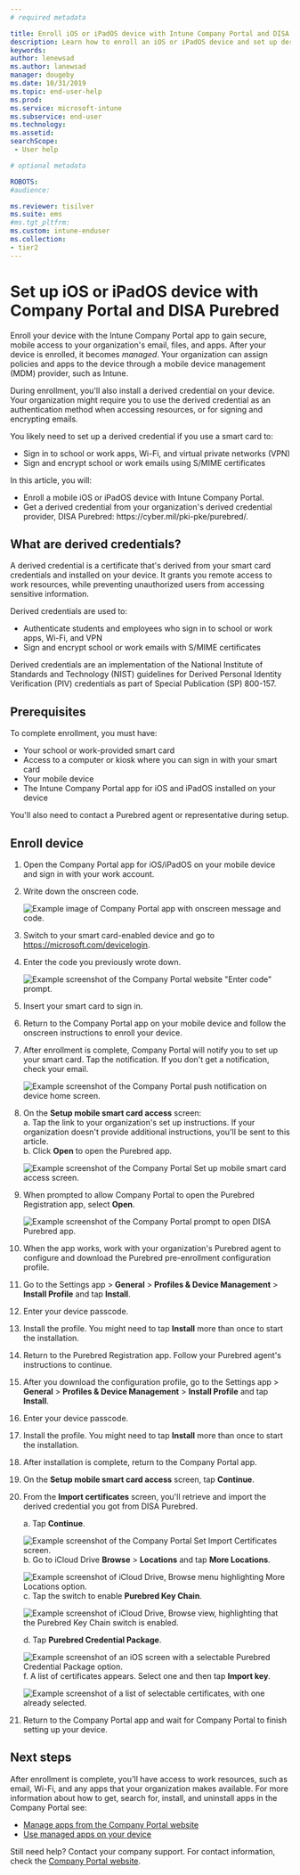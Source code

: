 ```yaml
---
# required metadata

title: Enroll iOS or iPadOS device with Intune Company Portal and DISA Purebred  
description: Learn how to enroll an iOS or iPadOS device and set up derived credential authentication with DISA Purebred.  
keywords:
author: lenewsad
ms.author: lanewsad
manager: dougeby
ms.date: 10/31/2019  
ms.topic: end-user-help
ms.prod:
ms.service: microsoft-intune
ms.subservice: end-user
ms.technology:
ms.assetid: 
searchScope:
 - User help

# optional metadata

ROBOTS:  
#audience:

ms.reviewer: tisilver
ms.suite: ems
#ms.tgt_pltfrm:
ms.custom: intune-enduser
ms.collection:
- tier2
---
```



# Set up iOS or iPadOS device with Company Portal and DISA Purebred  

Enroll your device with the Intune Company Portal app to gain secure, mobile access to your organization's email, files, and apps. After your device is enrolled, it becomes *managed*. Your organization can assign policies and apps to the device through a mobile device management (MDM) provider, such as Intune.  

During enrollment, you'll also install a derived credential on your device. Your organization might require you to use the derived credential as an authentication method when accessing resources, or for signing and encrypting emails. 

You likely need to set up a derived credential if you use a smart card to:

* Sign in to school or work apps, Wi-Fi, and virtual private networks (VPN)
* Sign and encrypt school or work emails using S/MIME certificates  

In this article, you will:  

   * Enroll a mobile iOS or iPadOS device with Intune Company Portal.  
   * Get a derived credential from your organization's derived credential provider, DISA Purebred: https:\//cyber.mil/pki-pke/purebred/.  

## What are derived credentials?  
A derived credential is a certificate that's derived from your smart card credentials and installed on your device. It grants you remote access to work resources, while preventing unauthorized users from accessing sensitive information.  

Derived credentials are used to: 
* Authenticate students and employees who sign in to school or work apps, Wi-Fi, and VPN
* Sign and encrypt school or work emails with S/MIME certificates

Derived credentials are an implementation of the National Institute of Standards and Technology (NIST) guidelines for Derived Personal Identity Verification (PIV) credentials as part of Special Publication (SP) 800-157.  

## Prerequisites

 To complete enrollment, you must have:

* Your school or work-provided smart card
* Access to a computer or kiosk where you can sign in with your smart card
* Your mobile device
* The Intune Company Portal app for iOS and iPadOS installed on your device   

You'll also need to contact a Purebred agent or representative during setup.      

## Enroll device  
1. Open the Company Portal app for iOS/iPadOS on your mobile device and sign in with your work account.  

2. Write down the onscreen code.  

    ![Example image of Company Portal app with onscreen message and code.](./media/copy-code-intercede.png)  
3. Switch to your smart card-enabled device and go to https://microsoft.com/devicelogin. 
4. Enter the code you previously wrote down.  

    ![Example screenshot of the Company Portal website "Enter code" prompt.](./media/enter-code-intercede.png)   

5. Insert your smart card to sign in.  
6. Return to the Company Portal app on your mobile device and follow the onscreen instructions to enroll your device.  
7. After enrollment is complete, Company Portal will notify you to set up your smart card. Tap the notification. If you don't get a notification, check your email.   

    ![Example screenshot of the Company Portal push notification on device home screen.](./media/action-required-in-app-intercede.png)  
8. On the **Setup mobile smart card access** screen:  
    a. Tap the link to your organization's set up instructions. If your organization doesn't provide additional instructions, you'll be sent to this article.  
    b. Click **Open** to open the Purebred app.  

    ![Example screenshot of the Company Portal Set up mobile smart card access screen.](./media/smart-card-open-disa-purebred.png)  
9. When prompted to allow Company Portal to open the Purebred Registration app, select **Open**.   

    ![Example screenshot of the Company Portal prompt to open DISA Purebred app.](./media/open-app-prompt-disa-purbred.png)  
10. When the app works, work with your organization's Purebred agent to configure and download the Purebred pre-enrollment configuration profile.   
11. Go to the Settings app > **General** > **Profiles & Device Management** > **Install Profile** and tap **Install**.  
12. Enter your device passcode.  
13. Install the profile. You might need to tap **Install** more than once to start the installation. 
14. Return to the Purebred Registration app. Follow your Purebred agent's instructions to continue.  
 
15. After you download the configuration profile, go to the Settings app > **General** > **Profiles & Device Management** > **Install Profile** and tap **Install**.   
16.  Enter your device passcode.
17. Install the profile. You might need to tap **Install** more than once to start the installation. 
18. After installation is complete, return to the Company Portal app.  
19.  On the **Setup mobile smart card access** screen, tap **Continue**.  

20. From the **Import certificates** screen, you'll retrieve and import the derived credential you got from DISA Purebred.  

    a. Tap **Continue**.   

    ![Example screenshot of the Company Portal Set Import Certificates screen.](./media/import-certificate-disa-purebred.png)  
    b. Go to iCloud Drive **Browse** > **Locations** and tap **More Locations**.  

    ![Example screenshot of iCloud Drive, Browse menu highlighting More Locations option.](./media/icloud-drive-more-locations.png)  
    c. Tap the switch to enable **Purebred Key Chain**.  

    ![Example screenshot of iCloud Drive, Browse view, highlighting that the Purebred Key Chain switch is enabled.](./media/icloud-drive-enable-purebred-keychain.png)   

    d. Tap **Purebred Credential Package**.  

    ![Example screenshot of an iOS screen with a selectable Purebred Credential Package option.](./media/purebred-credential-package.png)  
    f. A list of certificates appears. Select one and then tap **Import key**.  

    ![Example screenshot of a list of selectable certificates, with one already selected.](./media/import-purebred-keychain.png) 
21. Return to the Company Portal app and wait for Company Portal to finish setting up your device.   

## Next steps  
After enrollment is complete, you'll have access to work resources, such as email, Wi-Fi, and any apps that your organization makes available. For more information about how to get, search for, install, and uninstall apps in the Company Portal see:

* [Manage apps from the Company Portal website](manage-apps-cpweb.md)  
* [Use managed apps on your device](use-managed-apps-on-your-device-ios.md)  

Still need help? Contact your company support. For contact information, check the [Company Portal website](https://go.microsoft.com/fwlink/?linkid=2010980).
